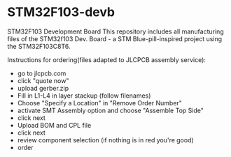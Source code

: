 # STM32F103-devb
STM32F103 Development Board
This repository includes all manufacturing files of the STM32f103 Dev. Board - a STM Blue-pill-inspired project using the STM32F103C8T6.

Instructions for ordering(files adapted to JLCPCB assembly service):
  - go to jlcpcb.com
  - click "quote now"
  - upload gerber.zip
  - Fill in L1-L4 in layer stackup (follow filenames)
  - Choose "Specify a Location" in "Remove Order Number"
  - activate SMT Assembly option and choose "Assemble Top Side"
  - click next
  - Upload BOM and CPL file
  - click next
  - review component selection (if nothing is in red you're good)
  - order
  
